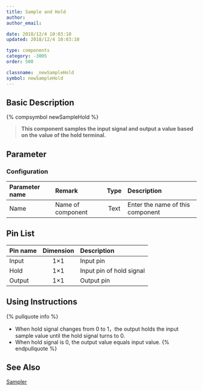 ```yaml
---
title: Sample and Hold
author:
author_email:

date: 2018/12/4 10:03:10
updated: 2018/12/4 10:03:10

type: components
category: -3005
order: 500

classname: _newSampleHold
symbol: newSampleHold
---
```


## Basic Description

{% compsymbol newSampleHold %}

> **This component samples the input signal and output a value based on the value of the hold terminal.**

## Parameter

### Configuration

| Parameter name | Remark            | Type | Description                      |
| :------------- | :---------------- | :--: | :------------------------------- |
| Name           | Name of component | Text | Enter the name of this component |

## Pin List

| Pin name | Dimension | Description              |
| :------- | :-------: | :----------------------- |
| Input    |    1×1    | Input pin                |
| Hold     |    1×1    | Input pin of hold signal |
| Output   |    1×1    | Output pin               |

## Using Instructions

{% pullquote info %}

- When hold signal changes from 0 to 1，the output holds the input sample value until the hold signal turns to 0.
- When hold signal is 0, the output value equals input value.
  {% endpullquote %}

## See Also

[Sampler](comp_newSample.md)
